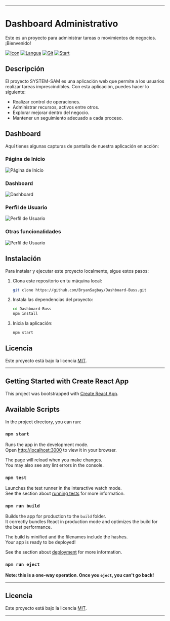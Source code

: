 
---

# Dashboard Administrativo

Este es un proyecto para administrar tareas o movimientos de negocios. ¡Bienvenido!


[![Icon](https://img.shields.io/badge/react-black?logo=Spring)](https://img.shields.io/badge/react-black?logo=Spring) [![Langua](https://img.shields.io/github/languages/count/BryanSagbay/Dashboard-Buss?color=c90e21 "Langua")](https://img.shields.io/github/languages/count/BryanSagbay/Dashboard-Buss?color=c90e21 "Langua") [![Git](https://img.shields.io/github/repo-size/bryansagbay/Dashboard-Buss?color=56BEB8 "Gut")](https://img.shields.io/github/repo-size/bryansagbay/Dashboard-Buss?color=56BEB8 "Gut") [![Start](https://img.shields.io/github/stars/bryansagbay/Dashboard-Buss?color=blue "Start")](https://img.shields.io/github/stars/bryansagbay/Dashboard-Buss?color=blue "Start") 


## Descripción

El proyecto SYSTEM-SAM es una aplicación web que permite a los usuarios realizar tareas imprescindibles. Con esta aplicación, puedes hacer lo siguiente:

- Realizar control de operaciones.
- Administrar recursos, activos entre otros.
- Explorar mejorar dentro del negocio.
- Mantener un seguimiento adecuado a cada proceso.

## Dashboard

Aquí tienes algunas capturas de pantalla de nuestra aplicación en acción:

### Página de Inicio

![Página de Inicio](screenshots/home.png)

### Dashboard

![Dashboard](screenshots/dashboard.png)

### Perfil de Usuario

![Perfil de Usuario](screenshots/profile.png)

### Otras funcionalidades
![Perfil de Usuario](screenshots/profile.png)


## Instalación

Para instalar y ejecutar este proyecto localmente, sigue estos pasos:

1. Clona este repositorio en tu máquina local:

    ```bash
    git clone https://github.com/BryanSagbay/Dashboard-Buss.git
    ```

2. Instala las dependencias del proyecto:

    ```bash
    cd Dashboard-Buss
    npm install
    ```

3. Inicia la aplicación:

    ```bash
    npm start
    ```

## Licencia

Este proyecto está bajo la licencia [MIT](LICENSE).

---


## Getting Started with Create React App

This project was bootstrapped with [Create React App](https://github.com/facebook/create-react-app).

## Available Scripts

In the project directory, you can run:

### `npm start`

Runs the app in the development mode.\
Open [http://localhost:3000](http://localhost:3000) to view it in your browser.

The page will reload when you make changes.\
You may also see any lint errors in the console.

### `npm test`

Launches the test runner in the interactive watch mode.\
See the section about [running tests](https://facebook.github.io/create-react-app/docs/running-tests) for more information.

### `npm run build`

Builds the app for production to the `build` folder.\
It correctly bundles React in production mode and optimizes the build for the best performance.

The build is minified and the filenames include the hashes.\
Your app is ready to be deployed!

See the section about [deployment](https://facebook.github.io/create-react-app/docs/deployment) for more information.

### `npm run eject`

**Note: this is a one-way operation. Once you `eject`, you can't go back!**

---

## Licencia

Este proyecto está bajo la licencia [MIT](LICENSE).

---
